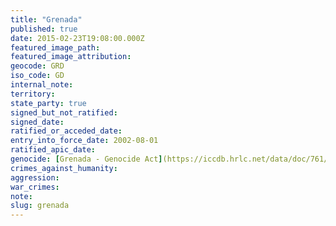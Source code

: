```yaml
---
title: "Grenada"
published: true
date: 2015-02-23T19:08:00.000Z
featured_image_path:
featured_image_attribution:
geocode: GRD
iso_code: GD
internal_note:
territory:
state_party: true
signed_but_not_ratified:
signed_date:
ratified_or_acceded_date:
entry_into_force_date: 2002-08-01
ratified_apic_date:
genocide: [Grenada - Genocide Act](https://iccdb.hrlc.net/data/doc/761/keyword/46/)
crimes_against_humanity:
aggression:
war_crimes:
note:
slug: grenada
---
```

